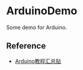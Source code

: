 # ArduinoDemo

Some demo for Arduino.

## Reference

- [Arduino教程汇总贴](https://www.arduino.cn/thread-1066-1-1.html)